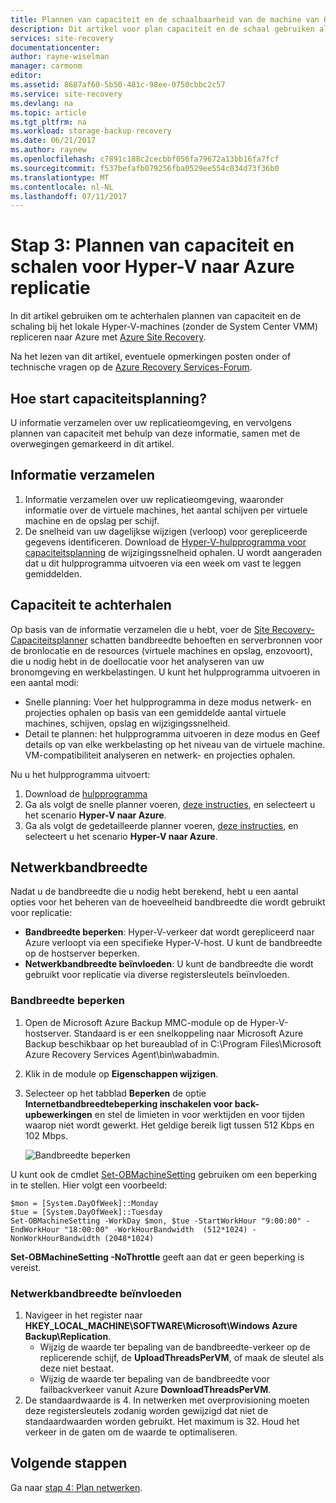 ```yaml
---
title: Plannen van capaciteit en de schaalbaarheid van de machine van Hyper-V-replicatie (zonder VMM) naar Azure met Azure Site Recovery | Microsoft Docs
description: Dit artikel voor plan capaciteit en de schaal gebruiken als Hyper-V-machines repliceren naar Azure met Azure Site Recovery
services: site-recovery
documentationcenter: 
author: rayne-wiselman
manager: carmonm
editor: 
ms.assetid: 8687af60-5b50-481c-98ee-0750cbbc2c57
ms.service: site-recovery
ms.devlang: na
ms.topic: article
ms.tgt_pltfrm: na
ms.workload: storage-backup-recovery
ms.date: 06/21/2017
ms.author: raynew
ms.openlocfilehash: c7891c188c2cecbbf056fa79672a13bb16fa7fcf
ms.sourcegitcommit: f537befafb079256fba0529ee554c034d73f36b0
ms.translationtype: MT
ms.contentlocale: nl-NL
ms.lasthandoff: 07/11/2017
---
```

# <a name="step-3-plan-capacity-and-scaling-for-hyper-v-to-azure-replication"></a>Stap 3: Plannen van capaciteit en schalen voor Hyper-V naar Azure replicatie

In dit artikel gebruiken om te achterhalen plannen van capaciteit en de schaling bij het lokale Hyper-V-machines (zonder de System Center VMM) repliceren naar Azure met [Azure Site Recovery](site-recovery-overview.md).

Na het lezen van dit artikel, eventuele opmerkingen posten onder of technische vragen op de [Azure Recovery Services-Forum](https://social.msdn.microsoft.com/forums/azure/home?forum=hypervrecovmgr).


## <a name="how-do-i-start-capacity-planning"></a>Hoe start capaciteitsplanning?


U informatie verzamelen over uw replicatieomgeving, en vervolgens plannen van capaciteit met behulp van deze informatie, samen met de overwegingen gemarkeerd in dit artikel.


## <a name="gather-information"></a>Informatie verzamelen

1. Informatie verzamelen over uw replicatieomgeving, waaronder informatie over de virtuele machines, het aantal schijven per virtuele machine en de opslag per schijf.
2. De snelheid van uw dagelijkse wijzigen (verloop) voor gerepliceerde gegevens identificeren. Download de [Hyper-V-hulpprogramma voor capaciteitsplanning](https://www.microsoft.com/download/details.aspx?id=39057) de wijzigingssnelheid ophalen. U wordt aangeraden dat u dit hulpprogramma uitvoeren via een week om vast te leggen gemiddelden.
 

## <a name="figure-out-capacity"></a>Capaciteit te achterhalen

Op basis van de informatie verzamelen die u hebt, voer de [Site Recovery-Capaciteitsplanner](http://aka.ms/asr-capacity-planner-excel) schatten bandbreedte behoeften en serverbronnen voor de bronlocatie en de resources (virtuele machines en opslag, enzovoort), die u nodig hebt in de doellocatie voor het analyseren van uw bronomgeving en werkbelastingen. U kunt het hulpprogramma uitvoeren in een aantal modi:

- Snelle planning: Voer het hulpprogramma in deze modus netwerk- en projecties ophalen op basis van een gemiddelde aantal virtuele machines, schijven, opslag en wijzigingssnelheid.
- Detail te plannen: het hulpprogramma uitvoeren in deze modus en Geef details op van elke werkbelasting op het niveau van de virtuele machine. VM-compatibiliteit analyseren en netwerk- en projecties ophalen.

Nu u het hulpprogramma uitvoert:

1. Download de [hulpprogramma](http://aka.ms/asr-capacity-planner-excel)
2. Ga als volgt de snelle planner voeren, [deze instructies](site-recovery-capacity-planner.md#run-the-quick-planner), en selecteert u het scenario **Hyper-V naar Azure**.
3. Ga als volgt de gedetailleerde planner voeren, [deze instructies](site-recovery-capacity-planner.md#run-the-detailed-planner), en selecteert u het scenario **Hyper-V naar Azure**.

## <a name="control-network-bandwidth"></a>Netwerkbandbreedte

Nadat u de bandbreedte die u nodig hebt berekend, hebt u een aantal opties voor het beheren van de hoeveelheid bandbreedte die wordt gebruikt voor replicatie:

* **Bandbreedte beperken**: Hyper-V-verkeer dat wordt gerepliceerd naar Azure verloopt via een specifieke Hyper-V-host. U kunt de bandbreedte op de hostserver beperken.
* **Netwerkbandbreedte beïnvloeden**: U kunt de bandbreedte die wordt gebruikt voor replicatie via diverse registersleutels beïnvloeden.

### <a name="throttle-bandwidth"></a>Bandbreedte beperken
1. Open de Microsoft Azure Backup MMC-module op de Hyper-V-hostserver. Standaard is er een snelkoppeling naar Microsoft Azure Backup beschikbaar op het bureaublad of in C:\Program Files\Microsoft Azure Recovery Services Agent\bin\wabadmin.
2. Klik in de module op **Eigenschappen wijzigen**.
3. Selecteer op het tabblad **Beperken** de optie **Internetbandbreedtebeperking inschakelen voor back-upbewerkingen** en stel de limieten in voor werktijden en voor tijden waarop niet wordt gewerkt. Het geldige bereik ligt tussen 512 Kbps en 102 Mbps.

    ![Bandbreedte beperken](./media/hyper-v-site-walkthrough-capacity/throttle2.png)

U kunt ook de cmdlet [Set-OBMachineSetting](https://technet.microsoft.com/library/hh770409.aspx) gebruiken om een beperking in te stellen. Hier volgt een voorbeeld:

    $mon = [System.DayOfWeek]::Monday
    $tue = [System.DayOfWeek]::Tuesday
    Set-OBMachineSetting -WorkDay $mon, $tue -StartWorkHour "9:00:00" -EndWorkHour "18:00:00" -WorkHourBandwidth  (512*1024) -NonWorkHourBandwidth (2048*1024)

**Set-OBMachineSetting -NoThrottle** geeft aan dat er geen beperking is vereist.

### <a name="influence-network-bandwidth"></a>Netwerkbandbreedte beïnvloeden
1. Navigeer in het register naar **HKEY_LOCAL_MACHINE\SOFTWARE\Microsoft\Windows Azure Backup\Replication**.
   * Wijzig de waarde ter bepaling van de bandbreedte-verkeer op de replicerende schijf, de **UploadThreadsPerVM**, of maak de sleutel als deze niet bestaat.
   * Wijzig de waarde ter bepaling van de bandbreedte voor failbackverkeer vanuit Azure **DownloadThreadsPerVM**.
2. De standaardwaarde is 4. In netwerken met overprovisioning moeten deze registersleutels zodanig worden gewijzigd dat niet de standaardwaarden worden gebruikt. Het maximum is 32. Houd het verkeer in de gaten om de waarde te optimaliseren.

## <a name="next-steps"></a>Volgende stappen

Ga naar [stap 4: Plan netwerken](hyper-v-site-walkthrough-network.md).
